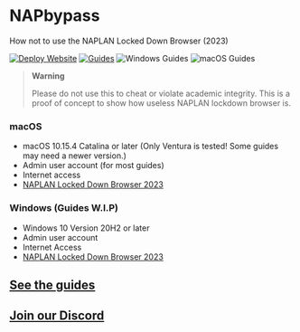 # NAPbypass
How not to use the NAPLAN Locked Down Browser (2023)

[![Deploy Website](https://github.com/JoshAtticus/NAPbypass/actions/workflows/jekyll-gh-pages.yml/badge.svg)](https://github.com/JoshAtticus/NAPbypass/actions/workflows/jekyll-gh-pages.yml) [![Guides](https://badgen.net/badge/Guides/3/green)](https://joshatticus.is-a.dev/NAPbypass/guides/) ![Windows Guides](https://badgen.net/badge/Windows%20Guides/0/blue?icon=windows) ![macOS Guides](https://badgen.net/badge/macOS%20Guides/3/grey?icon=apple)
> **Warning**
>
> Please do not use this to cheat or violate academic integrity. This is a proof of concept to show how useless NAPLAN lockdown browser is.

### macOS
- macOS 10.15.4 Catalina or later (Only Ventura is tested! Some guides may need a newer version.)
- Admin user account (for most guides)
- Internet access
- [NAPLAN Locked Down Browser 2023](https://pages.assessform.edu.au/uploads/files/Release/NAP%20Locked%20down%20browser%20-%20Release%20-%205.3.0.pkg)

### Windows (Guides W.I.P)
- Windows 10 Version 20H2 or later
- Admin user account
- Internet Access
- [NAPLAN Locked Down Browser 2023](https://pages.assessform.edu.au/uploads/files/Release/NAP%20Locked%20down%20browser%20-%20Release%20-%205.2.2.msi)

## [See the guides](/guides/index.md)
## [Join our Discord](https://discord.gg/nn2JKfH6MV)
